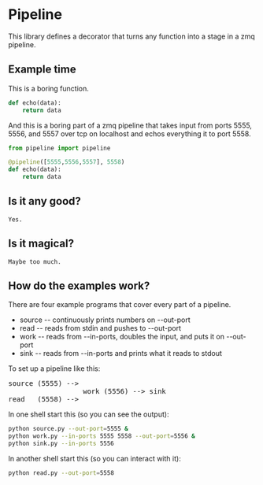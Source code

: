 # Pipeline

This library defines a decorator that turns any function into a stage in a zmq
pipeline.

## Example time

This is a boring function.

```python
def echo(data):
    return data
```

And this is a boring part of a zmq pipeline that takes input from ports 5555,
5556, and 5557 over tcp on localhost and echos everything it to port 5558.

```python
from pipeline import pipeline

@pipeline([5555,5556,5557], 5558)
def echo(data):
    return data
```

## Is it any good?
    Yes.

## Is it magical?
    Maybe too much.

## How do the examples work?

There are four example programs that cover every part of a pipeline.

* source -- continuously prints numbers on --out-port
* read -- reads from stdin and pushes to --out-port
* work -- reads from --in-ports, doubles the input, and puts it on --out-port
* sink -- reads from --in-ports and prints what it reads to stdout 

To set up a pipeline like this:
<pre>
source (5555) -->
                  work (5556) --> sink
read   (5558) -->
</pre>

In one shell start this (so you can see the output):

```bash
python source.py --out-port=5555 &
python work.py --in-ports 5555 5558 --out-port=5556 &
python sink.py --in-ports 5556
```

In another shell start this (so you can interact with it):

```bash
python read.py --out-port=5558
```

